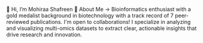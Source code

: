 👋 Hi, I’m Mohiraa Shafreen
🧬 About Me -> Bioinformatics enthusiast with a gold medalist background in biotechnology with a track record of 7 peer-reviewed publications.
I'm open to collaborations! I specialize in analyzing and visualizing multi-omics datasets to extract clear, actionable insights that drive research and innovation.

